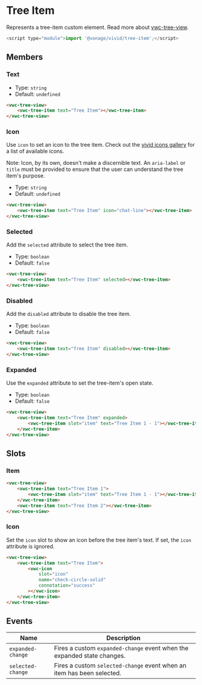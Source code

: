 # Tree Item

Represents a tree-item custom element.
Read more about [vwc-tree-view](/components/tree-view/).

```js
<script type="module">import '@vonage/vivid/tree-item';</script>
```

## Members

### Text

- Type: `string`
- Default: `undefined`

```html preview
<vwc-tree-view>
	<vwc-tree-item text="Tree Item"></vwc-tree-item>
</vwc-tree-view>
```

### Icon

Use `icon` to set an icon to the tree item.
Check out the [vivid icons gallery](/icons/icons-gallery/) for a list of available icons.

Note: Icon, by its own, doesn't make a discernible text. An `aria-label` or `title` must be provided to ensure that the user can understand the tree item's purpose.

- Type: `string`
- Default: `undefined`

```html preview
<vwc-tree-view>
	<vwc-tree-item text="Tree Item" icon="chat-line"></vwc-tree-item>
</vwc-tree-view>
```

### Selected

Add the `selected` attribute to select the tree item.

- Type: `boolean`
- Default: `false`

```html preview
<vwc-tree-view>
	<vwc-tree-item text="Tree Item" selected></vwc-tree-item>
</vwc-tree-view>
```

### Disabled

Add the `disabled` attribute to disable the tree item.

- Type: `boolean`
- Default: `false`

```html preview
<vwc-tree-view>
	<vwc-tree-item text="Tree Item" disabled></vwc-tree-item>
</vwc-tree-view>
```

### Expanded

Use the `expanded` attribute to set the tree-item's open state.

- Type: `boolean`
- Default: `false`

```html preview
<vwc-tree-view>
	<vwc-tree-item text="Tree Item" expanded>
		<vwc-tree-item slot="item" text="Tree Item 1 - 1"></vwc-tree-item>
	</vwc-tree-item>
</vwc-tree-view>
```

## Slots

### Item

```html preview
<vwc-tree-view>
	<vwc-tree-item text="Tree Item 1">
		<vwc-tree-item slot="item" text="Tree Item 1 - 1"></vwc-tree-item>
	</vwc-tree-item>
	<vwc-tree-item text="Tree Item 2"></vwc-tree-item>
</vwc-tree-view>
```

### Icon

Set the `icon` slot to show an icon before the tree item's text.
If set, the `icon` attribute is ignored.

```html preview
<vwc-tree-view>
	<vwc-tree-item text="Tree Item">
		<vwc-icon
			slot="icon"
			name="check-circle-solid"
			connotation="success"
		></vwc-icon>
	</vwc-tree-item>
</vwc-tree-view>
```

## Events

<div class="table-wrapper">

| Name              | Description                                                             |
| ----------------- | ----------------------------------------------------------------------- |
| `expanded-change` | Fires a custom `expanded-change` event when the expanded state changes. |
| `selected-change` | Fires a custom `selected-change` event when an item has been selected.  |

</div>
